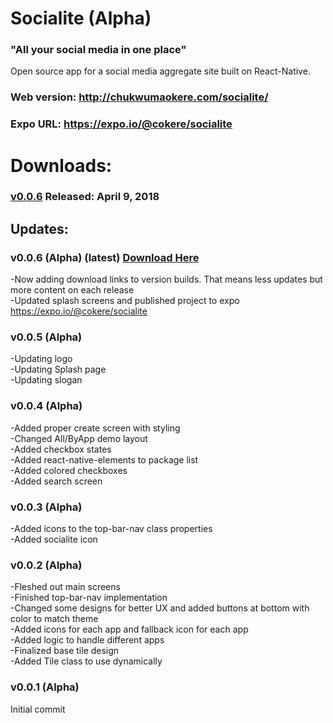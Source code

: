 # Socialite (Alpha)
### "All your social media in one place"  
Open source app for a social media aggregate site built on React-Native.  
### Web version: http://chukwumaokere.com/socialite/  
### Expo URL: https://expo.io/@cokere/socialite  

# Downloads:  
### [v0.0.6](http://chukwumaokere.com/socialite/downloads/socialitev006.tar.gz) Released: April 9, 2018   
    
## Updates:   
### v0.0.6 (Alpha) (latest) [Download Here](http://chukwumaokere.com/socialite/downloads/socialitev006.tar.gz)
-Now adding download links to version builds. That means less updates but more content on each release  
-Updated splash screens and published project to expo https://expo.io/@cokere/socialite  

### v0.0.5 (Alpha)
-Updating logo  
-Updating Splash page  
-Updating slogan  

### v0.0.4 (Alpha)
-Added proper create screen with styling  
-Changed All/ByApp demo layout  
-Added checkbox states  
-Added react-native-elements to package list  
-Added colored checkboxes  
-Added search screen  

### v0.0.3 (Alpha)  
-Added icons to the top-bar-nav class properties  
-Added socialite icon  

### v0.0.2 (Alpha)
-Fleshed out main screens  
-Finished top-bar-nav implementation  
-Changed some designs for better UX and added buttons at bottom with color to match theme  
-Added icons for each app and fallback icon for each app  
-Added logic to handle different apps  
-Finalized base tile design  
-Added Tile class to use dynamically  

### v0.0.1 (Alpha)
Initial commit  

